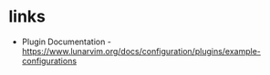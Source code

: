 # links
- Plugin Documentation - https://www.lunarvim.org/docs/configuration/plugins/example-configurations
